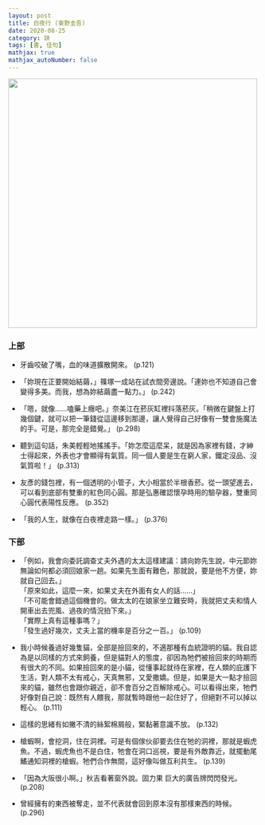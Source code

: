 ```yaml
---
layout: post
title: 白夜行 (東野圭吾)
date: 2020-08-25
category: 訣
tags: [書, 佳句]
mathjax: true
mathjax_autoNumber: false
---
```


<img src="https://doltegg.github.io/book/images/whitenight.jpg" style="width:500px;">

### 上部

- 牙齒咬破了嘴，血的味道擴散開來。 (p.121)

- 「妳現在正要開始結繭，」篠塚一成站在試衣間旁邊說。「連妳也不知道自己會變得多美。而我，想為妳結繭盡一點力。」 (p.242)

- 「嗯，就像……嗑藥上癮吧。」奈美江在菸灰缸裡抖落菸灰。「稍微在鍵盤上打幾個鍵，就可以把一筆錢從這邊移到那邊，讓人覺得自己好像有一雙會施魔法的手。可是，那完全是錯覺。」 (p.298)

- 聽到這句話，朱美輕輕地搖搖手。「妳怎麼這麼呆，就是因為家裡有錢，才紳士得起來，外表也才會顯得有氣質。同一個人要是生在窮人家，鐵定沒品、沒氣質啦！」 (p.313)

- 友彥的錢包裡，有一個透明的小管子，大小相當於半根香菸。從一頭望進去，可以看到底部有雙重的紅色同心圓。那是弘惠確認懷孕時用的驗孕器，雙重同心圓代表陽性反應。 (p.352)

- 「我的人生，就像在白夜裡走路一樣。」 (p.376)	


### 下部

- 「例如，我會向委託調查丈夫外遇的太太這樣建議：請向妳先生說，中元節妳無論如何都必須回娘家一趟。如果先生面有難色，那就說，要是他不方便，妳就自己回去。」<br>
「原來如此，這麼一來，如果丈夫在外面有女人的話……」<br>
「不可能會錯過這個機會的。做太太的在娘家坐立難安時，我就把丈夫和情人開車出去兜風、過夜的情況拍下來。」<br>
「實際上真有這種事嗎？」<br>
「發生過好幾次，丈夫上當的機率是百分之一百。」 (p.109)	

- 我小時候養過好幾隻貓，全部是撿回來的，不適那種有血統證明的貓。我自認為是以同樣的方式來飼養，但是貓對人的態度，卻因為牠們被撿回來的時期而有很大的不同。如果撿回來的是小貓，從懂事起就待在家裡，在人類的庇護下生活，對人類不太有戒心，天真無邪，又愛撒嬌。但是，如果是大一點才撿回來的貓，雖然也會跟你親近，卻不會百分之百解除戒心。可以看得出來，牠們好像對自己說：既然有人餵我，那就暫時跟他一起住好了，但絕對不可以掉以輕心。 (p.111)

-	這樣的思緒有如撇不清的絲絮棉屑般，緊黏著意識不放。 (p.132)

-	槍蝦啊，會挖洞，住在洞裡。可是有個傢伙卻要去住在牠的洞裡，那就是蝦虎魚。不過，蝦虎魚也不是白住，牠會在洞口巡視，要是有外敵靠近，就擺動尾鰭通知洞裡的槍蝦。牠們合作無間，這好像叫做互利共生。 (p.139)

-	「因為大阪很小啊。」秋吉看著窗外說。固力果 巨大的廣告牌閃閃發光。 (p.208)

-	曾經擁有的東西被奪走，並不代表就會回到原本沒有那樣東西的時候。 (p.296)
